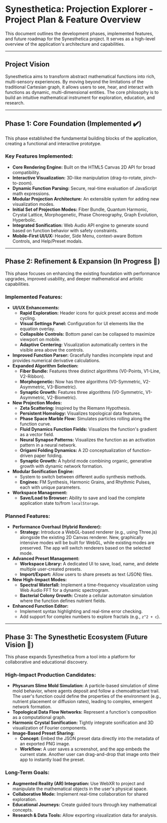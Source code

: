 # Synesthetica: Projection Explorer - Project Plan & Feature Overview

This document outlines the development phases, implemented features, and future roadmap for the Synesthetica project. It serves as a high-level overview of the application's architecture and capabilities.

---

## Project Vision

Synesthetica aims to transform abstract mathematical functions into rich, multi-sensory experiences. By moving beyond the limitations of the traditional Cartesian graph, it allows users to see, hear, and interact with functions as dynamic, multi-dimensional entities. The core philosophy is to build an intuitive mathematical instrument for exploration, education, and research.

---

## Phase 1: Core Foundation (Implemented ✔️)

This phase established the fundamental building blocks of the application, creating a functional and interactive prototype.

### Key Features Implemented:

*   **Core Rendering Engine:** Built on the HTML5 Canvas 2D API for broad compatibility.
*   **Interactive Visualization:** 3D-like manipulation (drag-to-rotate, pinch-to-zoom).
*   **Dynamic Function Parsing:** Secure, real-time evaluation of JavaScript math expressions.
*   **Modular Projection Architecture:** An extensible system for adding new visualization modes.
*   **Initial Set of Projection Modes:** Fiber Bundle, Quantum Harmonic, Crystal Lattice, Morphogenetic, Phase Choreography, Graph Evolution, Hyperbolic.
*   **Integrated Sonification:** Web Audio API engine to generate sound based on function behavior with safety constraints.
*   **Mobile-First UI/UX:** Header, Side Menu, context-aware Bottom Controls, and Help/Preset modals.

---

## Phase 2: Refinement & Expansion (In Progress 🚀)

This phase focuses on enhancing the existing foundation with performance upgrades, improved usability, and deeper mathematical and artistic capabilities.

### Implemented Features:

*   **UI/UX Enhancements:**
    *   **Rapid Exploration:** Header icons for quick preset access and mode cycling.
    *   **Visual Settings Panel:** Configuration for UI elements like the equation overlay.
    *   **Collapsible Controls:** Bottom panel can be collapsed to maximize viewport on mobile.
    *   **Adaptive Centering:** Visualization automatically centers in the visible area above the controls.
*   **Improved Function Parser:** Gracefully handles incomplete input and provides numerical derivative calculations.
*   **Expanded Algorithm Selection:**
    *   **Fiber Bundle:** Features three distinct algorithms (V0-Points, V1-Line, V2-Ribbon).
    *   **Morphogenetic:** Now has three algorithms (V0-Symmetric, V2-Asymmetric, V3-Biometric).
    *   **Synaptic Growth:** Features three algorithms (V0-Symmetric, V1-Asymmetric, V2-Biometric).
*   **New Projection Modes:**
    *   **Zeta Scattering:** Inspired by the Riemann Hypothesis.
    *   **Persistent Homology:** Visualizes topological data features.
    *   **Phase Space Marble Flow:** Simulates particles rolling along the function curve.
    *   **Fluid Dynamics Function Fields:** Visualizes the function's gradient as a vector field.
    *   **Neural Synapse Patterns:** Visualizes the function as an activation pattern in a neural network.
    *   **Origami Folding Dynamics:** A 2D conceptualization of function-driven paper folding.
    *   **Synaptic Growth:** A hybrid mode combining organic, generative growth with dynamic network formation.
*   **Modular Sonification Engine:**
    *   System to switch between different audio synthesis methods.
    *   **Engines:** FM Synthesis, Harmonic Grains, and Rhythmic Pulses, each with unique parameters.
*   **Workspace Management:**
    *   **Save/Load to Browser:** Ability to save and load the complete application state to/from `localStorage`.

### Planned Features:

*   **Performance Overhaul (Hybrid Renderer):**
    *   **Strategy:** Introduce a WebGL-based renderer (e.g., using Three.js) alongside the existing 2D Canvas renderer. New, graphically intensive modes will be built for WebGL, while existing modes are preserved. The app will switch renderers based on the selected mode.
*   **Advanced Preset Management:**
    *   **Workspace Library:** A dedicated UI to save, load, name, and delete multiple user-created presets.
    *   **Import/Export:** Allow users to share presets as text (JSON) files.
*   **New High-Impact Modes:**
    *   **Spectral Waterfall:** Implement a time-frequency visualization using Web Audio FFT for a dynamic spectrogram.
    *   **Bacterial Colony Growth:** Create a cellular automaton simulation where the function defines nutrient fields.
*   **Enhanced Function Editor:**
    *   Implement syntax highlighting and real-time error checking.
    *   Add support for complex numbers to explore fractals (e.g., `z^2 + c`).

---

## Phase 3: The Synesthetic Ecosystem (Future Vision 🌌)

This phase expands Synesthetica from a tool into a platform for collaborative and educational discovery.

### High-Impact Production Candidates:

*   **Physarum Slime Mold Simulation:** A particle-based simulation of slime mold behavior, where agents deposit and follow a chemoattractant trail. The user's function could define the properties of the environment (e.g., nutrient placement or diffusion rates), leading to complex, emergent network formation.
*   **Topological Data Flow Networks:** Represent a function's composition as a computational graph.
*   **Harmonic Crystal Sonification:** Tightly integrate sonification and 3D visualization of Fourier components.
*   **Image-Based Preset Sharing:**
    *   **Concept:** Embed the JSON preset data directly into the metadata of an exported PNG image.
    *   **Workflow:** A user saves a screenshot, and the app embeds the current state. Another user can drag-and-drop that image onto their app to instantly load the preset.

### Long-Term Goals:

*   **Augmented Reality (AR) Integration:** Use WebXR to project and manipulate the mathematical objects in the user's physical space.
*   **Collaborative Mode:** Implement real-time collaboration for shared exploration.
*   **Educational Journeys:** Create guided tours through key mathematical concepts.
*   **Research & Data Tools:** Allow exporting visualization data for analysis.